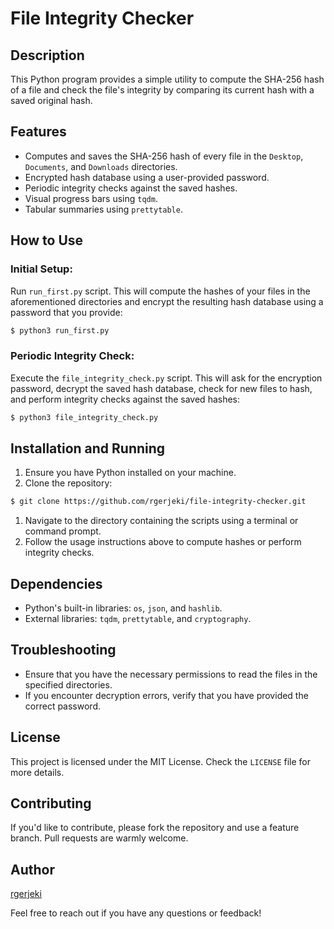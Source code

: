 File Integrity Checker
======================

Description
-----------

This Python program provides a simple utility to compute the SHA-256 hash of a file and check the file's integrity by comparing its current hash with a saved original hash.

Features
--------

- Computes and saves the SHA-256 hash of every file in the `Desktop`, `Documents`, and `Downloads` directories.
- Encrypted hash database using a user-provided password.
- Periodic integrity checks against the saved hashes.
- Visual progress bars using `tqdm`.
- Tabular summaries using `prettytable`.

How to Use
----------

### Initial Setup:

Run `run_first.py` script. This will compute the hashes of your files in the aforementioned directories and encrypt the resulting hash database using a password that you provide:

```bash
$ python3 run_first.py
```

### Periodic Integrity Check:

Execute the `file_integrity_check.py` script. This will ask for the encryption password, decrypt the saved hash database, check for new files to hash, and perform integrity checks against the saved hashes:

```bash
$ python3 file_integrity_check.py
```

Installation and Running
------------------------

1.  Ensure you have Python installed on your machine.
2.  Clone the repository:

```bash
$ git clone https://github.com/rgerjeki/file-integrity-checker.git
```

1.  Navigate to the directory containing the scripts using a terminal or command prompt.
2.  Follow the usage instructions above to compute hashes or perform integrity checks.

Dependencies
------------

-   Python's built-in libraries: `os`, `json`, and `hashlib`.
-   External libraries: `tqdm`, `prettytable`, and `cryptography`.

Troubleshooting
---------------

-   Ensure that you have the necessary permissions to read the files in the specified directories.
-   If you encounter decryption errors, verify that you have provided the correct password.

License
-------

This project is licensed under the MIT License. Check the `LICENSE` file for more details.

Contributing
------------

If you'd like to contribute, please fork the repository and use a feature branch. Pull requests are warmly welcome.

Author
------

[rgerjeki](https://github.com/rgerjeki)

Feel free to reach out if you have any questions or feedback!
